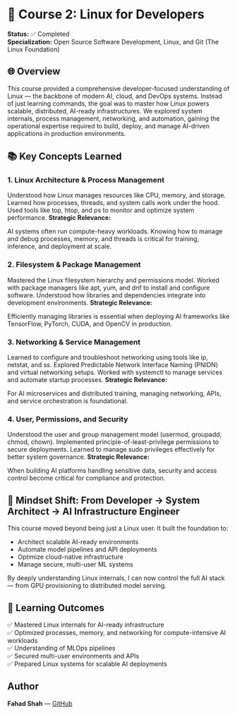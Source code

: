 # 🚀 Course 2: Linux for Developers

**Status:** ✅ Completed <br>
**Specialization:** Open Source Software Development, Linux, and Git (The Linux Foundation)

## 🌐 Overview

This course provided a comprehensive developer-focused understanding of Linux — the backbone of modern AI, cloud, and DevOps systems.
Instead of just learning commands, the goal was to master how Linux powers scalable, distributed, AI-ready infrastructures. We explored system internals, process management, networking, and automation, gaining the operational expertise required to build, deploy, and manage AI-driven applications in production environments.

## 📚 Key Concepts Learned

### 1. Linux Architecture & Process Management

Understood how Linux manages resources like CPU, memory, and storage.
Learned how processes, threads, and system calls work under the hood.
Used tools like top, htop, and ps to monitor and optimize system performance.
**Strategic Relevance:**

AI systems often run compute-heavy workloads. Knowing how to manage and debug processes, memory, and threads is critical for training, inference, and deployment at scale.

### 2. Filesystem & Package Management

Mastered the Linux filesystem hierarchy and permissions model.
Worked with package managers like apt, yum, and dnf to install and configure software.
Understood how libraries and dependencies integrate into development environments.
**Strategic Relevance:**

Efficiently managing libraries is essential when deploying AI frameworks like TensorFlow, PyTorch, CUDA, and OpenCV in production.

### 3. Networking & Service Management

Learned to configure and troubleshoot networking using tools like ip, netstat, and ss.
Explored Predictable Network Interface Naming (PNIDN) and virtual networking setups.
Worked with systemctl to manage services and automate startup processes.
**Strategic Relevance:**

For AI microservices and distributed training, managing networking, APIs, and service orchestration is foundational.

### 4. User, Permissions, and Security

Understood the user and group management model (usermod, groupadd, chmod, chown).
Implemented principle-of-least-privilege permissions to secure deployments.
Learned to manage sudo privileges effectively for better system governance.
**Strategic Relevance:**

When building AI platforms handling sensitive data, security and access control become critical for compliance and protection.


## 🧠 Mindset Shift: From Developer → System Architect → AI Infrastructure Engineer

This course moved beyond being just a Linux user. It built the foundation to:

* Architect scalable AI-ready environments
* Automate model pipelines and API deployments
* Optimize cloud-native infrastructure
* Manage secure, multi-user ML systems

By deeply understanding Linux internals, I can now control the full AI stack — from GPU provisioning to distributed model serving.

## 🎯 Learning Outcomes

✅ Mastered Linux internals for AI-ready infrastructure <br>
✅ Optimized processes, memory, and networking for compute-intensive AI workloads <br>
✅ Understanding of MLOps pipelines <br>
✅ Secured multi-user environments and APIs <br>
✅ Prepared Linux systems for scalable AI deployments <br>

## Author

**Fahad Shah** — [GitHub](https://github.com/1FahadShah)
